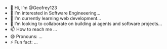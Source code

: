 - 👋 Hi, I’m @Geofrey123
- 👀 I’m interested in Software Engineeering...
- 🌱 I’m currently learning web development...
- 💞️ I’m looking to collaborate on building ai agents and software projects...
- 📫 How to reach me ...
- 😄 Pronouns: ...
- ⚡ Fun fact: ...

<!---
Geofrey123/Geofrey123 is a ✨ special ✨ repository because its `README.md` (this file) appears on your GitHub profile.
You can click the Preview link to take a look at your changes.
--->
